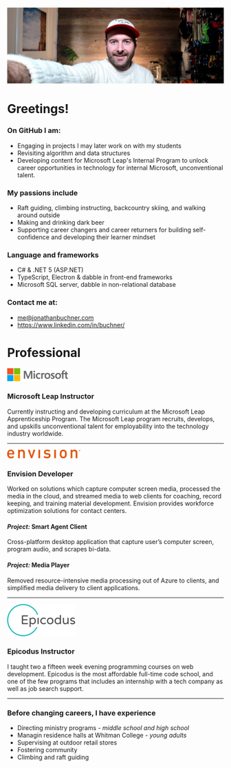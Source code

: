 
<!-- **JonathanBuchner/JonathanBuchner** is a ✨ _special_ ✨ repository because its `README.md` (this file) appears on your GitHub profile. -->

![Microsoft](./img/banner.jpg)

# Greetings!
### On GitHub I am:
- Engaging in projects I may later work on with my students
- Revisiting algorithm and data structures  
- Developing content for Microsoft Leap's Internal Program to unlock career opportunities in technology for internal Microsoft, unconventional talent.

### My passions include
- Raft guiding, climbing instructing, backcountry skiing, and walking around outside
- Making and drinking dark beer
- Supporting career changers and career returners for building self-confidence and developing their learner mindset

### Language and frameworks
- C# & .NET 5 (ASP.NET)
- TypeScript, Electron & dabble in front-end frameworks
- Microsoft SQL server, dabble in non-relational database

### Contact me at:
- me@jonathanbuchner.com
- https://www.linkedin.com/in/buchner/

# Professional

![Microsoft](./img/microsoft.png)
### Microsoft Leap Instructor

Currently instructing and developing curriculum at the Microsoft Leap Apprenticeship Program.  The Microsoft Leap program recruits, develops, and upskills unconventional talent for employability into the technology industry worldwide.

---

![Envision](./img/envision.png)
### **Envision**  Developer

Worked on solutions which capture computer screen media, processed the media in the cloud, and streamed media to web clients for coaching, record keeping, and training material development.  Envision provides workforce optimization solutions for contact centers.

#### *Project:* Smart Agent Client
Cross-platform desktop application that capture user’s computer screen, program audio, and scrapes bi-data.


#### *Project:* Media Player
Removed resource-intensive media processing out of Azure to clients, and simplified media delivery to client applications. 

---

![Epicodus](./img/epicodus.png)
### **Epicodus** Instructor

I taught two a fifteen week evening programming courses on web development.  Epicodus is the most affordable full-time code school, and one of the few programs that includes an internship with a tech company as well as job search support.

---

### Before changing careers, I have experience
- Directing ministry programs - *middle school and high school*
- Managin residence halls at Whitman College - *young adults*
- Supervising at outdoor retail stores
- Fostering community
- Climbing and raft guiding

